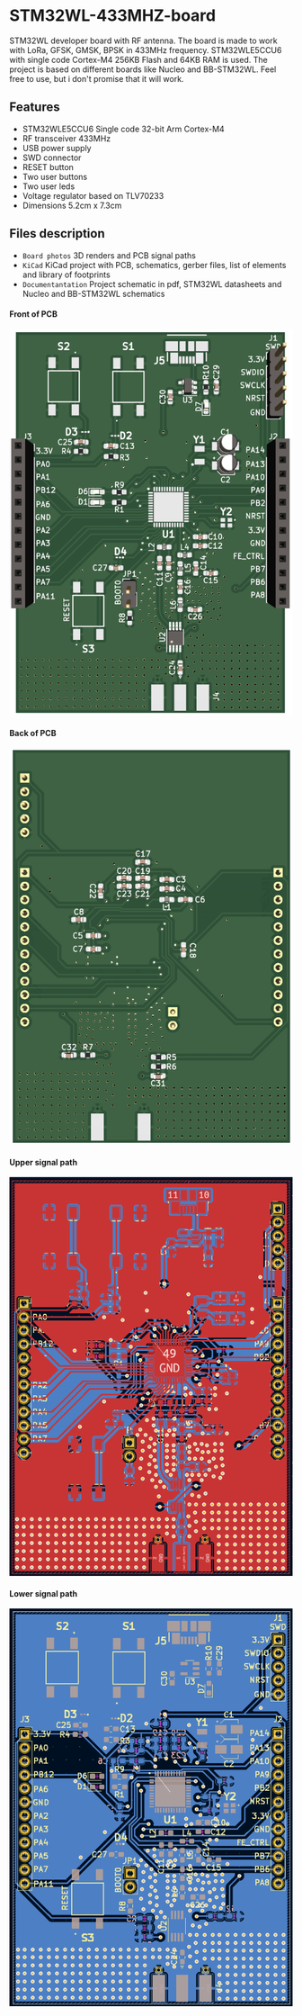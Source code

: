 # STM32WL-433MHZ-board
STM32WL developer board with RF antenna. The board is made to work with LoRa, GFSK, GMSK, BPSK in 433MHz frequency. 
STM32WLE5CCU6 with single code Cortex-M4 256KB Flash and 64KB RAM is used. The project is based on different boards like Nucleo and BB-STM32WL. Feel free to use, but i don't promise that it will work. 

## Features
- STM32WLE5CCU6 Single code 32-bit Arm Cortex-M4
- RF transceiver 433MHz
- USB power supply
- SWD connector
- RESET button
- Two user buttons
- Two user leds
- Voltage regulator based on TLV70233
- Dimensions 5.2cm x 7.3cm

## Files description 
- `Board photos` 3D renders and PCB signal paths
- `KiCad` KiCad project with PCB, schematics, gerber files, list of elements and library of footprints
- `Documentantation` Project schematic in pdf, STM32WL datasheets and Nucleo and BB-STM32WL schematics

#### Front of PCB
![Front of PCB](https://github.com/piotrgrobelny/STM32WL-433MHZ-board/blob/main/Board%20photos/3d%20front.png)
#### Back of PCB
![Front of PCB](https://github.com/piotrgrobelny/STM32WL-433MHZ-board/blob/main/Board%20photos/3d%20back.png)
#### Upper signal path
![Front of PCB](https://github.com/piotrgrobelny/STM32WL-433MHZ-board/blob/main/Board%20photos/upper%20signal%20path.png)
#### Lower signal path
![Front of PCB](https://github.com/piotrgrobelny/STM32WL-433MHZ-board/blob/main/Board%20photos/lower%20signal%20path.png)


